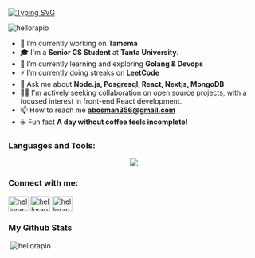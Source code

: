 <a href="https://git.io/typing-svg">
    <img src="https://readme-typing-svg.demolab.com?font=Jetbrains+Mono&size=50&pause=1000&color=000000&background==ffffff&center=true&vCenter=true&width=1200&height=300&lines=%3C+%F0%9F%91%8B+Hello%2C+World!+%2F%3E;Nice+to+see+you+%F0%9F%98%8E" alt="Typing SVG" />
</a>

<p align="left"> <img src="https://komarev.com/ghpvc/?username=hellorapio&label=Profile%20views&color=0e75b6&style=flat" alt="hellorapio" /> </p>

- 🔭 I’m currently working on **Tamema**
- 🎓 I'm a **Senior CS Student** at **Tanta University**.
- 🌱 I’m currently learning and exploring **Golang & Devops**
- ⚡ I’m currently doing streaks on **[LeetCode](https://leetcode.com/u/Rapio/)**
- 💬 Ask me about **Node.js, Posgresql, React, Nextjs, MongoDB**
- 👯‍♂️ I'm actively seeking collaboration on open source projects, with a focused interest in front-end React development.
- 📫 How to reach me **abosman356@gmail.com**
- ☕ Fun fact **A day without coffee feels incomplete!**


<h3 align="left">Languages and Tools:</h3>
<p align="center">
  <a href="https://skillicons.dev">
    <img src="https://skillicons.dev/icons?i=git,linux,bash,vscode,go,js,ts,postgres,mysql,mongodb,redis,prisma,nodejs,expressjs,nestjs,docker,elasticsearch,html,css,react,nextjs,tailwind,aws,azure,githubactions,nginx,cf,workers,notion&perline=10&theme=light" />
  </a>
</p>

<!-- https://skillicons.dev/icons?i=git,linux,bash,vscode,go,js,ts,postgres,mysql,mongodb,redis,prisma,nodejs,expressjs,nestjs,docker,elasticsearch,html,css,react,nextjs,tailwind,aws,azure,githubactions,nginx,cf,workers,notion&perline=10 -->

<h3 align="left">Connect with me:</h3>
<p align="left">
<a href="https://twitter.com/hellorapio" target="blank"><img align="center" src="https://raw.githubusercontent.com/rahuldkjain/github-profile-readme-generator/master/src/images/icons/Social/twitter.svg" alt="hellorapio" height="30" width="40" /></a>
<a href="https://linkedin.com/in/hellorapio" target="blank"><img align="center" src="https://raw.githubusercontent.com/rahuldkjain/github-profile-readme-generator/master/src/images/icons/Social/linked-in-alt.svg" alt="hellorapio" height="30" width="40" /></a>
<a href="https://instagram.com/hellorapio" target="blank"><img align="center" src="https://raw.githubusercontent.com/rahuldkjain/github-profile-readme-generator/master/src/images/icons/Social/instagram.svg" alt="hellorapio" height="30" width="40" /></a>
</p>


### My Github Stats

<p>&nbsp;<img align="center" src="https://github-readme-stats.vercel.app/api?username=hellorapio&show_icons=true&locale=en" alt="hellorapio" /></p>

